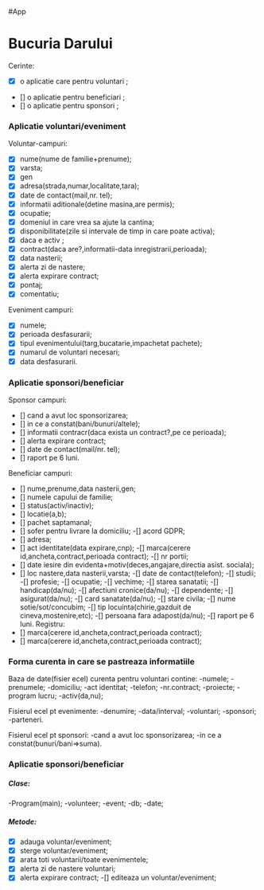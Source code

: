 #App
# Bucuria Darului
Cerinte:
  - [x] o aplicatie care pentru voluntari ;
  - [] o aplicatie pentru beneficiari ;
  - [] o aplicatie pentru sponsori ;

### Aplicatie voluntari/eveniment
 Voluntar-campuri:
 
  -[x]  nume(nume de familie+prenume); 
  - [x] varsta;
  - [x] gen
  - [x] adresa(strada,numar,localitate,tara);
  - [x] date de contact(mail,nr. tel);
  - [x] informatii aditionale(detine masina,are permis);
  - [x] ocupatie;
  -[x]  domeniul in care vrea sa ajute la cantina;
  - [x] disponibilitate(zile si intervale de timp in care poate activa);
  - [x] daca e activ ;
  - [x] contract(daca are?,informatii-data inregistrarii,perioada);
  -[x]  data nasterii;
  - [x] alerta zi de nastere;
  -[x] alerta expirare contract;
  -[x] pontaj;
  - [x] comentatiu;
 
Eveniment campuri:
  - [x] numele;
  - [x] perioada desfasurarii;
  - [x] tipul evenimentului(targ,bucatarie,impachetat pachete);
  - [x] numarul de voluntari necesari;
  -[x]  data desfasurarii.

### Aplicatie sponsori/beneficiar
Sponsor campuri:
  - [] cand a avut loc sponsorizarea;
  - [] in ce a constat(bani/bunuri/altele);
  - [] informatii contracr(daca exista un contract?,pe ce perioada);
  - []  alerta expirare contract;
  - []  date de contact(mail/nr. tel);
  - [] raport pe 6 luni.
  
Beneficiar campuri:
 - [] nume,prenume,data nasterii,gen;
 - [] numele capului de familie;
 - [] status(activ/inactiv);
 - [] locatie(a,b);
 - [] pachet saptamanal;
 - [] sofer pentru livrare la domiciliu;
 -[]  acord GDPR;
 - [] adresa;
 - [] act identitate(data expirare,cnp);
 -[]  marca(cerere id,ancheta,contract,perioada contract);
 -[]  nr portii;
 - [] date iesire din evidenta+motiv(deces,angajare,directia asist. sociala);
 - [] loc nastere,data nasterii,varsta;
 -[]  date de contact(telefon);
 -[]  studii;
 -[]  profesie;
 -[]  ocupatie;
 -[]  vechime;
 -[]  starea sanatatii;
 -[]  handicap(da/nu);
 -[]  afectiuni cronice(da/nu);
 -[]  dependente;
 -[]  asigurat(da/nu);
 -[] card sanatate(da/nu);
 -[]  stare civila;
 -[]  nume sotie/sot/concubim;
 -[]  tip locuinta(chirie,gazduit de cineva,mostenire,etc);
 -[]  persoana fara adapost(da/nu);
 -[]  raport pe 6 luni.
 Registru:
- [] marca(cerere id,ancheta,contract,perioada contract);
- []  marca(cerere id,ancheta,contract,perioada contract);
 
### Forma curenta in care se pastreaza informatiile
Baza de date(fisier ecel) curenta pentru voluntari contine:
-numele;
-prenumele;
-domiciliu;
-act identitat;
-telefon;
-nr.contract;
-proiecte;
-program lucru;
-activ(da,nu);

Fisierul ecel pt evenimente:
-denumire;
-data/interval;
-voluntari;
-sponsori;
-parteneri.

Fisierul ecel pt sponsori:
-cand a avut loc sponsorizarea;
-in ce a constat(bunuri/bani=>suma).

### Aplicatie sponsori/beneficiar
##### Clase:
-Program(main);
-volunteer;
-event;
-db;
 -date;
 ##### Metode:
 -[x] adauga voluntar/eveniment;
 -[x] sterge voluntar/eveniment;
 -[x] arata toti voluntarii/toate evenimentele;
 -[x] alerta zi de nastere voluntari;
 -[x] alerta expirare contract;
 -[] editeaza un voluntar/eveniment;
